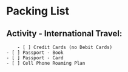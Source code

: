 # Packing List

  ## Activity - International Travel:
		- [ ] Credit Cards (no Debit Cards)
    - [ ] Passport - Book
    - [ ] Passport - Card
    - [ ] Cell Phone Roaming Plan

